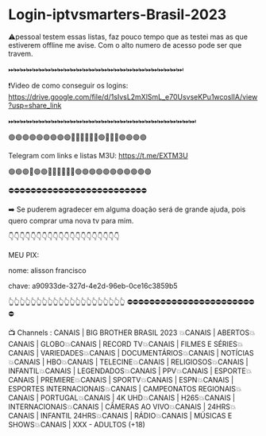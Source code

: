 # Login-iptvsmarters-Brasil-2023

⚠️pessoal testem essas listas, faz pouco tempo que as testei mas as que estiverem offline me avise. Com o alto numero de acesso pode ser que travem.

⏭⏭⏭⏭⏭⏭⏭⏭⏭⏭⏭⏭⏭⏭⏭⏭⏭⏭⏭⏭⏭⏭⏭⏭⏭⏭⏭⏭

❗Video de como conseguir os logins:
https://drive.google.com/file/d/1sIvsL2mXlSmL_e70UsvseKPu1wcoslIA/view?usp=share_link

⏭⏭⏭⏭⏭⏭⏭⏭⏭⏭⏭⏭⏭⏭⏭⏭⏭⏭⏭⏭⏭⏭⏭⏭⏭⏭⏭⏭⏭⏭

🟢🟢🟢🟢🟢🟢🟢🟢🟢🔵🔵🔵🔵🔵🔵🟢🔵🔵🔵🟢🟢🟢🟢

Telegram com links e listas M3U:
https://t.me/EXTM3U

🟢🟢🟢🔵🟢🟢🔵🔵🔵🔵🔵🔵🟢🟢🟢🟢🟢🟢🟢🟢🟢🟢🟢

⛔⛔⛔⛔⛔⛔⛔⛔⛔⛔⛔⛔⛔⛔⛔⛔⛔⛔⛔⛔⛔⛔⛔⛔⛔

➡️ Se puderem agradecer em alguma doação será de grande ajuda,
pois quero comprar uma nova tv para mim.

👇👇👇👇👇👇👇👇👇👇👇👇👇👇👇👇👇👇👇👇

MEU PIX:

nome: alisson francisco

chave: a90933de-327d-4e2d-96eb-0ce16c3859b5

👆👆👆👆👆👆👆👆👆👆👆👆👆👆👆👆👆👆👆👆👆
⛔⛔⛔⛔⛔⛔⛔⛔⛔⛔⛔⛔⛔⛔⛔⛔⛔⛔⛔⛔⛔⛔⛔⛔

📺 Channels : CANAIS | BIG BROTHER BRASIL 2023
💥CANAIS | ABERTOS💥CANAIS | GLOBO💥CANAIS
| RECORD TV💥CANAIS | FILMES E SÉRIES💥CANAIS 
| VARIEDADES💥CANAIS | DOCUMENTÁRIOS💥CANAIS 
| NOTÍCIAS 💥CANAIS | HBO💥CANAIS 
| TELECINE💥CANAIS | RELIGIOSOS💥CANAIS
| INFANTIL💥CANAIS | LEGENDADOS💥CANAIS 
| PPV💥CANAIS | ESPORTE💥CANAIS 
| PREMIERE💥CANAIS | 
SPORTV💥CANAIS | 
ESPN💥CANAIS | ESPORTES INTERNACIONAIS💥CANAIS |
CAMPEONATOS REGIONAIS💥CANAIS | PORTUGAL💥CANAIS |
4K UHD💥CANAIS | H265💥CANAIS | INTERNACIONAIS💥CANAIS
| CÂMERAS AO VIVO💥CANAIS | 24HRS💥CANAIS | 
INFANTIL 24HRS💥CANAIS | RÁDIO💥CANAIS
| MÚSICAS E SHOWS💥CANAIS | XXX - ADULTOS (+18)
